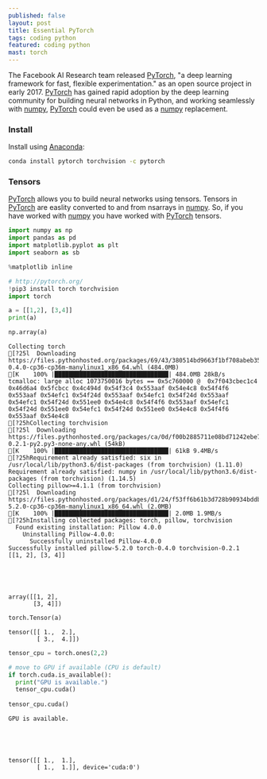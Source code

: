 ```yaml
---
published: false
layout: post
title: Essential PyTorch
tags: coding python
featured: coding python
mast: torch
---
```


The Facebook AI Research team released [PyTorch], "a deep learning framework for fast, flexible experimentation." as an open source project in early 2017. [PyTorch] has gained rapid adoption by the deep learning community for building neural networks in Python, and working seamlessly with [numpy], [PyTorch] could even be used as a [numpy] replacement.


### Install

Install using [Anaconda]:

```bash
conda install pytorch torchvision -c pytorch
```

### Tensors

[PyTorch] allows you to build neural networks using tensors. Tensors in [PyTorch] are easlity converted to and from nsarrays in [numpy]. So, if you have worked with [numpy] you have worked with [PyTorch] tensors.



[PyTorch]: https://pytorch.org/
[numpy]: https://mk.imti.co/python-data-essentials-numpy/
[tensor]: https://en.wikipedia.org/wiki/Tensor
[Anaconda]: https://conda.io/docs/user-guide/install/download.html


```python
import numpy as np
import pandas as pd
import matplotlib.pyplot as plt
import seaborn as sb

%matplotlib inline

# http://pytorch.org/
!pip3 install torch torchvision
import torch

a = [[1,2], [3,4]]
print(a)

np.array(a)
```

    Collecting torch
    [?25l  Downloading https://files.pythonhosted.org/packages/69/43/380514bd9663f1bf708abeb359b8b48d3fabb1c8e95bb3427a980a064c57/torch-0.4.0-cp36-cp36m-manylinux1_x86_64.whl (484.0MB)
    [K    100% |████████████████████████████████| 484.0MB 28kB/s 
    tcmalloc: large alloc 1073750016 bytes == 0x5c760000 @  0x7f043cbec1c4 0x46d6a4 0x5fcbcc 0x4c494d 0x54f3c4 0x553aaf 0x54e4c8 0x54f4f6 0x553aaf 0x54efc1 0x54f24d 0x553aaf 0x54efc1 0x54f24d 0x553aaf 0x54efc1 0x54f24d 0x551ee0 0x54e4c8 0x54f4f6 0x553aaf 0x54efc1 0x54f24d 0x551ee0 0x54efc1 0x54f24d 0x551ee0 0x54e4c8 0x54f4f6 0x553aaf 0x54e4c8
    [?25hCollecting torchvision
    [?25l  Downloading https://files.pythonhosted.org/packages/ca/0d/f00b2885711e08bd71242ebe7b96561e6f6d01fdb4b9dcf4d37e2e13c5e1/torchvision-0.2.1-py2.py3-none-any.whl (54kB)
    [K    100% |████████████████████████████████| 61kB 9.4MB/s 
    [?25hRequirement already satisfied: six in /usr/local/lib/python3.6/dist-packages (from torchvision) (1.11.0)
    Requirement already satisfied: numpy in /usr/local/lib/python3.6/dist-packages (from torchvision) (1.14.5)
    Collecting pillow>=4.1.1 (from torchvision)
    [?25l  Downloading https://files.pythonhosted.org/packages/d1/24/f53ff6b61b3d728b90934bddb4f03f8ab584a7f49299bf3bde56e2952612/Pillow-5.2.0-cp36-cp36m-manylinux1_x86_64.whl (2.0MB)
    [K    100% |████████████████████████████████| 2.0MB 1.9MB/s 
    [?25hInstalling collected packages: torch, pillow, torchvision
      Found existing installation: Pillow 4.0.0
        Uninstalling Pillow-4.0.0:
          Successfully uninstalled Pillow-4.0.0
    Successfully installed pillow-5.2.0 torch-0.4.0 torchvision-0.2.1
    [[1, 2], [3, 4]]





    array([[1, 2],
           [3, 4]])




```python
torch.Tensor(a)
```




    tensor([[ 1.,  2.],
            [ 3.,  4.]])




```python
tensor_cpu = torch.ones(2,2)

# move to GPU if available (CPU is default)
if torch.cuda.is_available():
  print("GPU is available.")
  tensor_cpu.cuda()
    
tensor_cpu.cuda()
```

    GPU is available.





    tensor([[ 1.,  1.],
            [ 1.,  1.]], device='cuda:0')


